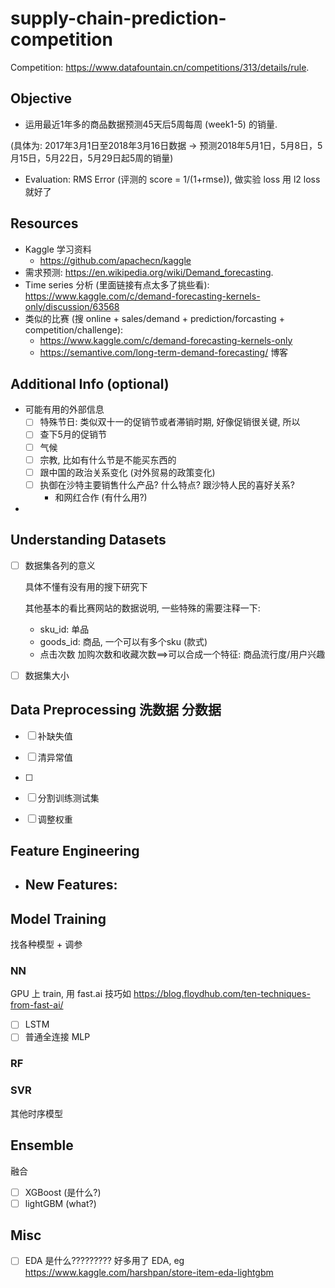 # supply-chain-prediction-competition

Competition: https://www.datafountain.cn/competitions/313/details/rule.

## Objective

-   运用最近1年多的商品数据预测45天后5周每周 (week1-5) 的销量. 

(具体为: 2017年3月1日至2018年3月16日数据 -> 预测2018年5月1日，5月8日，5月15日，5月22日，5月29日起5周的销量)

-   Evaluation: RMS Error (评测的 score = 1/(1+rmse)), 做实验 loss 用 l2 loss 就好了

## Resources

-   Kaggle 学习资料
    -    https://github.com/apachecn/kaggle
-   需求预测: https://en.wikipedia.org/wiki/Demand_forecasting.
-   Time series 分析 (里面链接有点太多了挑些看): https://www.kaggle.com/c/demand-forecasting-kernels-only/discussion/63568
-   类似的比赛 (搜 online + sales/demand + prediction/forcasting + competition/challenge):
    -   https://www.kaggle.com/c/demand-forecasting-kernels-only
    -   https://semantive.com/long-term-demand-forecasting/ 博客

## Additional Info (optional)

-   可能有用的外部信息
    -   [ ] 特殊节日: 类似双十一的促销节或者滞销时期, 好像促销很关键, 所以 
    -   [ ] 查下5月的促销节
    -   [ ] 气候
    -   [ ] 宗教, 比如有什么节是不能买东西的
    -   [ ] 跟中国的政治关系变化 (对外贸易的政策变化)
    -   [ ] 执御在沙特主要销售什么产品? 什么特点? 跟沙特人民的喜好关系?
        -   和网红合作 (有什么用?)
-   


## Understanding Datasets

-   [ ] 数据集各列的意义

    具体不懂有没有用的搜下研究下

    其他基本的看比赛网站的数据说明, 一些特殊的需要注释一下:

    -   sku_id: 单品 
    -   goods_id: 商品, 一个可以有多个sku (款式)
    -   点击次数 加购次数和收藏次数==>可以合成一个特征: 商品流行度/用户兴趣

-   [ ] 数据集大小

## Data Preprocessing 洗数据 分数据

-   [ ] 补缺失值
-   [ ] 清异常值
-   [ ] 

-   [ ] 分割训练测试集
-   [ ] 调整权重

## Feature Engineering

- New Features:
    -   

## Model Training

找各种模型 + 调参

### NN

GPU 上 train, 用 fast.ai 技巧如 https://blog.floydhub.com/ten-techniques-from-fast-ai/

-   [ ] LSTM
-   [ ] 普通全连接 MLP

### RF

### SVR

其他时序模型

## Ensemble

融合

-   [ ] XGBoost (是什么?)
-   [ ] lightGBM (what?)

## Misc

-   [ ] EDA 是什么????????? 好多用了 EDA, eg https://www.kaggle.com/harshpan/store-item-eda-lightgbm


